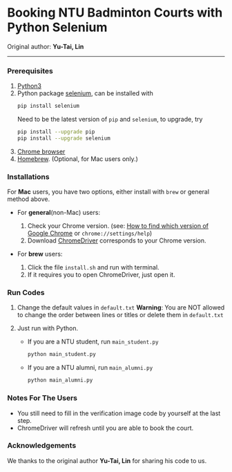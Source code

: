 # Booking NTU Badminton Courts with Python Selenium

Original author: **Yu-Tai, Lin**

---

### Prerequisites

1. [Python3](https://www.python.org)
2. Python package [selenium](https://selenium-python.readthedocs.io), can be installed with
   ```bash
   pip install selenium
   ```
   Need to be the latest version of `pip` and `selenium`, to upgrade, try
   ```bash
   pip install --upgrade pip
   pip install --upgrade selenium
   ```
3. [Chrome browser](https://www.google.com/chrome/)
4. [Homebrew](https://brew.sh). (Optional, for Mac users only.)

### Installations

For **Mac** users, you have two options, either install with `brew` or general method above.

- For **general**(non-Mac) users:
  1. Check your Chrome version. (see: [How to find which version of Google Chrome](https://www.businessinsider.com/what-version-of-google-chrome-do-i-have) or `chrome://settings/help`)
  2. Download [ChromeDriver](https://chromedriver.chromium.org/downloads) corresponds to your Chrome version.

- For **brew** users:
   1. Click the file `install.sh` and run with terminal.
   2. If it requires you to open ChromeDriver, just open it.

### Run Codes

1. Change the default values in `default.txt`
   **Warning**: You are NOT allowed to change the  order between lines or titles or delete them in `default.txt`

2. Just run with Python.
   - If you are a NTU student, run `main_student.py` 
      ```bash
      python main_student.py
      ```
   - If you are a NTU alumni, run `main_alumni.py` 
      ```bash
      python main_alumni.py
      ```

### Notes For The Users

- You still need to fill in the verification image code by yourself at the last step.
- ChromeDriver will refresh until you are able to book the court.

### Acknowledgements

We thanks to the original author **Yu-Tai, Lin** for sharing his code to us.